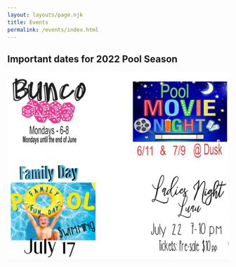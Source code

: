 ```yaml
---
layout: layouts/page.njk
title: Events
permalink: /events/index.html
---
```

## Important dates for 2022 Pool Season

![Beechwood Swim Club events](src/images/bsc-events.jpg "Beechwood Swim Club events")
